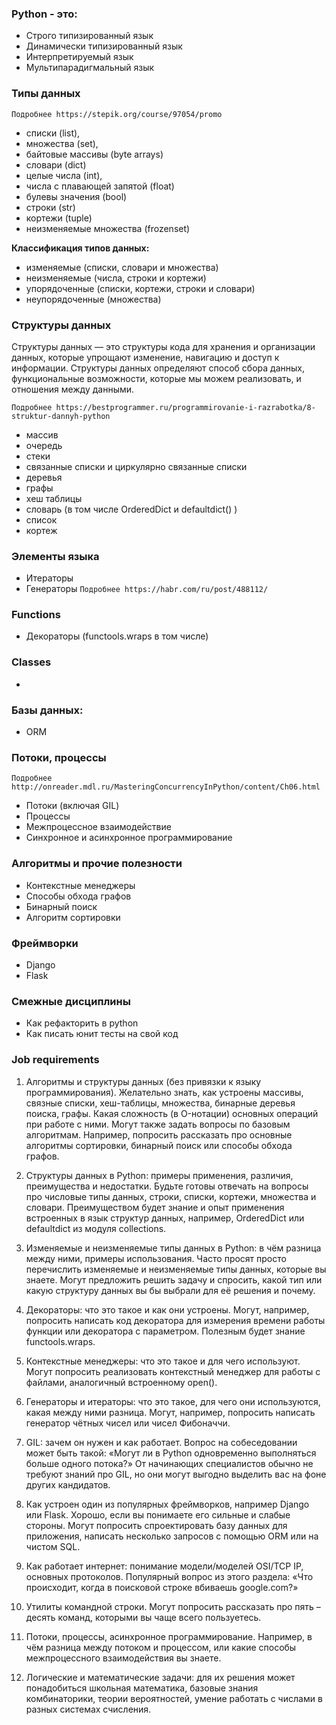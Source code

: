 ### Python - это:

- Строго типизированный язык
- Динамически типизированный язык
- Интерпретируемый язык
- Мультипарадигмальный язык

### Типы данных
`Подробнее https://stepik.org/course/97054/promo`

- списки (list),
- множества (set),
- байтовые массивы (byte arrays)
- словари (dict)
- целые числа (int),
- числа с плавающей запятой (float)
- булевы значения (bool)
- строки (str)
- кортежи (tuple)
- неизменяемые множества (frozenset)

**Классификация типов данных:**
- изменяемые (списки, словари и множества)
- неизменяемые (числа, строки и кортежи)
- упорядоченные (списки, кортежи, строки и словари)
- неупорядоченные (множества)

### Структуры данных

Структуры данных — это структуры кода для хранения и организации данных, которые упрощают изменение, 
навигацию и доступ к информации. Структуры данных определяют способ сбора данных, функциональные возможности, 
которые мы можем реализовать, и отношения между данными.

`Подробнее https://bestprogrammer.ru/programmirovanie-i-razrabotka/8-struktur-dannyh-python`

- массив
- очередь
- стеки
- связанные списки и циркулярно связанные списки
- деревья
- графы
- хеш таблицы
- словарь (в том числе OrderedDict и defaultdict() )
- список
- кортеж

### Элементы языка
- Итераторы 
- Генераторы `Подробнее https://habr.com/ru/post/488112/`

### Functions
- Декораторы (functools.wraps в том числе)

### Classes
- 

### Базы данных: 
- ORM

### Потоки, процессы
`Подробнее http://onreader.mdl.ru/MasteringConcurrencyInPython/content/Ch06.html`
- Потоки (включая GIL)
- Процессы
- Межпроцессное взаимодействие
- Синхронное и асинхронное программирование

### Алгоритмы и прочие полезности
- Контекстные менеджеры
- Способы обхода графов
- Бинарный поиск
- Алгоритм сортировки

### Фреймворки
- Django
- Flask

### Смежные дисциплины
- Как рефакторить в python
- Как писать юнит тесты на свой код



### Job requirements

1. Алгоритмы и структуры данных (без привязки к языку программирования). Желательно знать, как устроены массивы,
связные списки, хеш-таблицы, множества, бинарные деревья поиска, графы. Какая сложность (в O-нотации) основных
операций при работе с ними. Могут также задать вопросы по базовым алгоритмам. Например, попросить рассказать
про основные алгоритмы сортировки, бинарный поиск или способы обхода графов.

2. Структуры данных в Python: примеры применения, различия, преимущества и недостатки. Будьте готовы отвечать
на вопросы про числовые типы данных, строки, списки, кортежи, множества и словари. Преимуществом будет знание
и опыт применения встроенных в язык структур данных, например, OrderedDict или defaultdict из модуля collections.

3. Изменяемые и неизменяемые типы данных в Python: в чём разница между ними, примеры использования.
Часто просят просто перечислить изменяемые и неизменяемые типы данных, которые вы знаете. Могут предложить
решить задачу и спросить, какой тип или какую структуру данных вы бы выбрали для её решения и почему.

4. Декораторы: что это такое и как они устроены. Могут, например, попросить написать код декоратора для
измерения времени работы функции или декоратора с параметром. Полезным будет знание functools.wraps.

5. Контекстные менеджеры: что это такое и для чего используют. Могут попросить реализовать контекстный
менеджер для работы с файлами, аналогичный встроенному open().

6. Генераторы и итераторы: что это такое, для чего они используются, какая между ними разница. Могут,
например, попросить написать генератор чётных чисел или чисел Фибоначчи.

7. GIL: зачем он нужен и как работает. Вопрос на собеседовании может быть такой: «Могут ли в Python
одновременно выполняться больше одного потока?» От начинающих специалистов обычно не требуют знаний
про GIL, но они могут выгодно выделить вас на фоне других кандидатов.

8. Как устроен один из популярных фреймворков, например Django или Flask. Хорошо, если вы понимаете его
сильные и слабые стороны. Могут попросить спроектировать базу данных для приложения, написать несколько
запросов с помощью ORM или на чистом SQL.

9. Как работает интернет: понимание модели/моделей OSI/TCP IP, основных протоколов. Популярный вопрос из
этого раздела: «Что происходит, когда в поисковой строке вбиваешь google.com?»

10. Утилиты командной строки. Могут попросить рассказать про пять – десять команд, которыми вы чаще всего
пользуетесь.

11. Потоки, процессы, асинхронное программирование. Например, в чём разница между потоком и процессом,
или какие способы межпроцессного взаимодействия вы знаете.

12. Логические и математические задачи: для их решения может понадобиться школьная математика, базовые
знания комбинаторики, теории вероятностей, умение работать с числами в разных системах счисления.